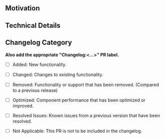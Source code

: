 ## Motivation
<!-- Explain the purpose of this PR and the goals it aims to achieve. -->

## Technical Details
<!-- Explain the changes along with any relevant GitHub links. -->

## Changelog Category
**Also add the appropriate "Changelog:<...>" PR label.**
- [ ] Added: New functionality.
- [ ] Changed: Changes to existing functionality.
- [ ] Removed: Functionality or support that has been removed. (Compared to a previous release)
- [ ] Optimized: Component performance that has been optimized or improved.
- [ ] Resolved Issues: Known issues from a previous version that have been resolved.
- [ ] Not Applicable: This PR is not to be included in the changelog.

